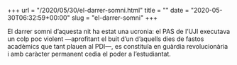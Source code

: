 +++
url = "/2020/05/30/el-darrer-somni.html"
title = ""
date = "2020-05-30T06:32:59+00:00"
slug = "el-darrer-somni"
+++

El darrer somni d’aquesta nit ha estat una ucronia: el PAS de l’UJI executava un colp poc violent —aprofitant el buit d’un d’aquells dies de fastos acadèmics que tant plauen al PDI—, es constituïa en guàrdia revolucionària i amb caràcter permanent cedia el poder a l’estudiantat.
